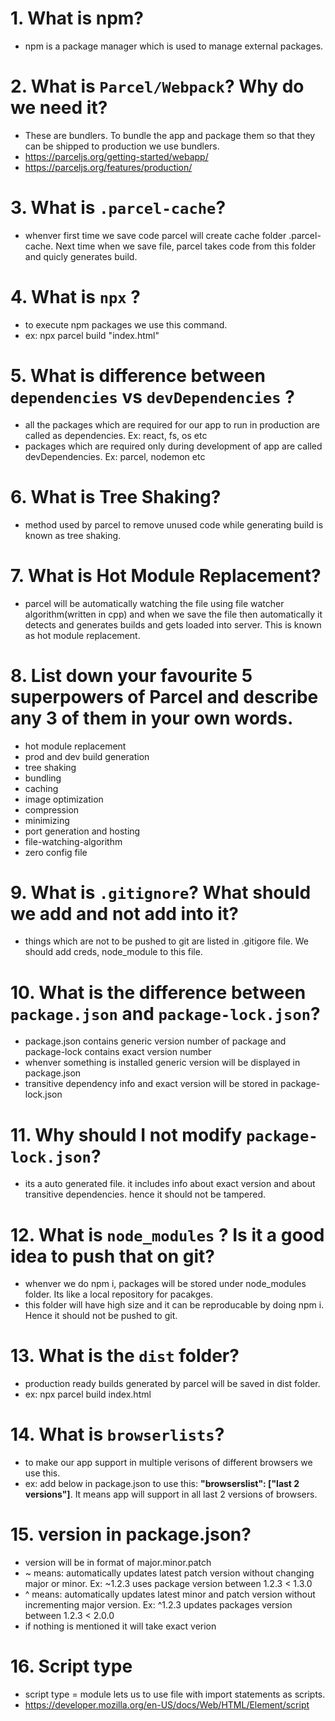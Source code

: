 # 1. What is npm?
- npm is a package manager which is used to manage external packages.

# 2. What is `Parcel/Webpack`? Why do we need it?
- These are bundlers. To bundle the app and package them so that they can be shipped to production we use bundlers. 
- https://parceljs.org/getting-started/webapp/
- https://parceljs.org/features/production/

# 3. What is `.parcel-cache`?
- whenver first time we save code parcel will create cache folder .parcel-cache. Next time when we save file, parcel takes code from this folder and quicly generates build.

# 4. What is `npx` ? 
- to execute npm packages we use this command.
- ex: npx parcel build "index.html"

# 5. What is difference between `dependencies` vs `devDependencies` ?
- all the packages which are required for our app to run in production are called as dependencies. Ex: react, fs, os etc
- packages which are required only during development of app are called devDependencies. Ex: parcel, nodemon etc

# 6. What is Tree Shaking? 
- method used by parcel to remove unused code while generating build is known as tree shaking.

# 7. What is Hot Module Replacement? 
- parcel will be automatically watching the file using file watcher algorithm(written in cpp) and when we save the file then automatically it detects and generates builds and gets loaded into server. This is known as hot module replacement.

# 8. List down your favourite 5 superpowers of Parcel and describe any 3 of them in your own words.      
- hot module replacement
- prod and dev build generation
- tree shaking
- bundling 
- caching
- image optimization
- compression
- minimizing
- port generation and hosting
- file-watching-algorithm
- zero config file

# 9. What is `.gitignore`? What should we add and not add into it? 
- things which are not to be pushed to git are listed in .gitigore file. We should add creds, node_module to this file.

# 10. What is the difference between `package.json` and `package-lock.json`?
- package.json contains generic version number of package and package-lock contains exact version number
- whenver something is installed generic version will be displayed in package.json
- transitive dependency info and exact version will be stored in package-lock.json

# 11. Why should I not modify `package-lock.json`? 
- its a auto generated file. it includes info about exact version and about transitive dependencies. hence it should not be tampered.

# 12. What is `node_modules` ? Is it a good idea to push that on git?
- whenver we do npm i, packages will be stored under node_modules folder. Its like a local repository for pacakges.
- this folder will have high size and it can be reproducable by doing npm i. Hence it should not be pushed to git.

# 13. What is the `dist` folder? 
- production ready builds generated by parcel will be saved in dist folder.
- ex: npx parcel build index.html

# 14. What is `browserlists`?
- to make our app support in multiple verisons of different browsers we use this.
- ex: add below in package.json to use this: <b>"browserslist": ["last 2 versions"]</b>. It means app will support in all last 2 versions of browsers.  

# 15. version in package.json?
- version will be in format of major.minor.patch
- ~ means: automatically updates latest patch version without changing major or minor. Ex: ~1.2.3 uses package version between 1.2.3 < 1.3.0
- ^ means: automatically updates latest minor and patch version without incrementing major version. Ex: ^1.2.3 updates packages version between 1.2.3 < 2.0.0
- if nothing is mentioned it will take exact verion

# 16. Script type
- script type = module lets us to use file with import statements as scripts.
- https://developer.mozilla.org/en-US/docs/Web/HTML/Element/script
